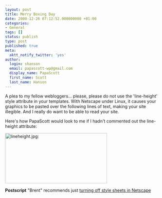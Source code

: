 ```yaml
---
layout: post
title: Merry Boxing Day
date: 2000-12-26 07:12:52.000000000 +01:00
categories:
- General
tags: []
status: publish
type: post
published: true
meta:
  aktt_notify_twitter: 'yes'
author:
  login: shanson
  email: papascott-wp@gmail.com
  display_name: PapaScott
  first_name: Scott
  last_name: Hanson
---
```

<p>A plea to my fellow webloggers... please, please do not use the 'line-height' style attribute in your templates. With Netscape under Linux, it causes your graphics to be pasted over the following lines of text, making your site illegible. And I really do want to be able to read your site. </p>
<p>Here's how PapaScott would look to me if I hadn't commented out the line-height attribute:</p>
<p><img src="http://www.papascott.de/wordpress/wp-content/uploads/2000/12/lineheight.jpg" height="165" width="335" border="0" alt="lineheight.jpg: " /></p>
<p><b>Postscript</b> "Brent" recommends just <a href="http://inessential.com/2000/12/26">turning off style sheets in Netscape</a></p>

